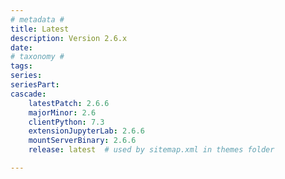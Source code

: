 ```yaml
---
# metadata # 
title: Latest
description: Version 2.6.x 
date: 
# taxonomy #
tags:
series:
seriesPart:
cascade:
    latestPatch: 2.6.6
    majorMinor: 2.6
    clientPython: 7.3
    extensionJupyterLab: 2.6.6
    mountServerBinary: 2.6.6
    release: latest  # used by sitemap.xml in themes folder

---
```


